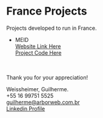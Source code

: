 # France Projects

Projects developed to run in France.<br />

- MEID<br />
[Website Link Here](https://meidmovement.fr/)<br />
[Project Code Here](https://github.com/gsweissheimer/portfolio/tree/master/France/MEID%20FR)

<br /><br />Thank you for your appreciation!

Weissheimer, Guilherme.<br />
+55 16 99751 5525<br />
guilherme@arborweb.com.br<br />
[Linkedin Profile](https://www.linkedin.com/in/guilherme-weissheimer-400868131/?locale=en_US)